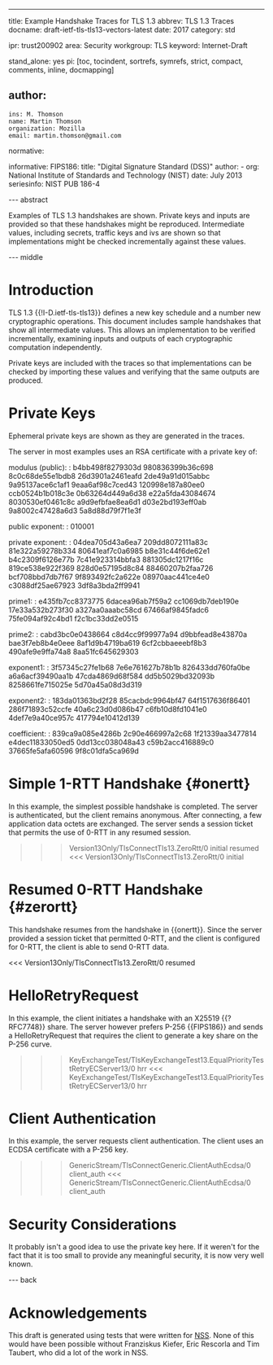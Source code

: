 ---
title: Example Handshake Traces for TLS 1.3
abbrev: TLS 1.3 Traces
docname: draft-ietf-tls-tls13-vectors-latest
date: 2017
category: std

ipr: trust200902
area: Security
workgroup: TLS
keyword: Internet-Draft

stand_alone: yes
pi: [toc, tocindent, sortrefs, symrefs, strict, compact, comments, inline, docmapping]

author:
 -
    ins: M. Thomson
    name: Martin Thomson
    organization: Mozilla
    email: martin.thomson@gmail.com

normative:

informative:
  FIPS186:
    title: "Digital Signature Standard (DSS)"
    author:
      - org: National Institute of Standards and Technology (NIST)
    date: July 2013
    seriesinfo: NIST PUB 186-4


--- abstract

Examples of TLS 1.3 handshakes are shown.  Private keys and inputs are
provided so that these handshakes might be reproduced.  Intermediate
values, including secrets, traffic keys and ivs are shown so that
implementations might be checked incrementally against these values.


--- middle

# Introduction

TLS 1.3 {{!I-D.ietf-tls-tls13}} defines a new key schedule and a number new
cryptographic operations.  This document includes sample handshakes that
show all intermediate values.  This allows an implementation to be verified
incrementally, examining inputs and outputs of each cryptographic computation
independently.

Private keys are included with the traces so that implementations can be
checked by importing these values and verifying that the same outputs are
produced.


# Private Keys

Ephemeral private keys are shown as they are generated in the traces.

The server in most examples uses an RSA certificate with a private key of:

modulus (public):
: b4bb498f8279303d 980836399b36c698 8c0c68de55e1bdb8 26d3901a2461eafd
  2de49a91d015abbc 9a95137ace6c1af1 9eaa6af98c7ced43 120998e187a80ee0
  ccb0524b1b018c3e 0b63264d449a6d38 e22a5fda43084674 8030530ef0461c8c
  a9d9efbfae8ea6d1 d03e2bd193eff0ab 9a8002c47428a6d3 5a8d88d79f7f1e3f

public exponent:
: 010001

private exponent:
: 04dea705d43a6ea7 209dd8072111a83c 81e322a59278b334 80641eaf7c0a6985
  b8e31c44f6de62e1 b4c2309f6126e77b 7c41e923314bbfa3 881305dc1217f16c
  819ce538e922f369 828d0e57195d8c84 88460207b2faa726 bcf708bbd7db7f67
  9f893492fc2a622e 08970aac441ce4e0 c3088df25ae67923 3df8a3bda2ff9941

prime1:
: e435fb7cc8373775 6dacea96ab7f59a2 cc1069db7deb190e 17e33a532b273f30
  a327aa0aaabc58cd 67466af9845fadc6 75fe094af92c4bd1 f2c1bc33dd2e0515

prime2:
: cabd3bc0e0438664 c8d4cc9f99977a94 d9bbfead8e43870a bae3f7eb8b4e0eee
  8af1d9b4719ba619 6cf2cbbaeeebf8b3 490afe9e9ffa74a8 8aa51fc645629303

exponent1:
: 3f57345c27fe1b68 7e6e761627b78b1b 826433dd760fa0be a6a6acf39490aa1b
  47cda4869d68f584 dd5b5029bd32093b 8258661fe715025e 5d70a45a08d3d319

exponent2:
: 183da01363bd2f28 85cacbdc9964bf47 64f1517636f86401 286f71893c52ccfe
  40a6c23d0d086b47 c6fb10d8fd1041e0 4def7e9a40ce957c 417794e10412d139

coefficient:
: 839ca9a085e4286b 2c90e466997a2c68 1f21339aa3477814 e4dec11833050ed5
  0dd13cc038048a43 c59b2acc416889c0 37665fe5afa60596 9f8c01dfa5ca969d


# Simple 1-RTT Handshake {#onertt}

In this example, the simplest possible handshake is completed.  The server is
authenticated, but the client remains anonymous.  After connecting, a few
application data octets are exchanged.  The server sends a session ticket that
permits the use of 0-RTT in any resumed session.

>>> Version13Only/TlsConnectTls13.ZeroRtt/0 initial resumed
<<< Version13Only/TlsConnectTls13.ZeroRtt/0 initial


# Resumed 0-RTT Handshake {#zerortt}

This handshake resumes from the handshake in {{onertt}}.  Since the server
provided a session ticket that permitted 0-RTT, and the client is configured for
0-RTT, the client is able to send 0-RTT data.

<<< Version13Only/TlsConnectTls13.ZeroRtt/0 resumed


# HelloRetryRequest

In this example, the client initiates a handshake with an X25519 {{?RFC7748}}
share.  The server however prefers P-256 {{FIPS186}} and sends a
HelloRetryRequest that requires the client to generate a key share on the P-256
curve.

>>> KeyExchangeTest/TlsKeyExchangeTest13.EqualPriorityTestRetryECServer13/0 hrr
<<< KeyExchangeTest/TlsKeyExchangeTest13.EqualPriorityTestRetryECServer13/0 hrr


# Client Authentication

In this example, the server requests client authentication.  The client uses an
ECDSA certificate with a P-256 key.

>>> GenericStream/TlsConnectGeneric.ClientAuthEcdsa/0 client_auth
<<< GenericStream/TlsConnectGeneric.ClientAuthEcdsa/0 client_auth



# Security Considerations

It probably isn't a good idea to use the private key here.  If it weren't for
the fact that it is too small to provide any meaningful security, it is now very
well known.


--- back

# Acknowledgements

This draft is generated using tests that were written for
[NSS](https://developer.mozilla.org/en-US/docs/Mozilla/Projects/NSS).  None of
this would have been possible without Franziskus Kiefer, Eric Rescorla and Tim
Taubert, who did a lot of the work in NSS.
